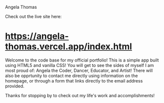 Angela Thomas

Check out the live site here: 

# https://angela-thomas.vercel.app/index.html

Welcome to the code base for my official portfolio! This is a simple
app built using HTML5 and vanilla CSS! You will get to see the sides
of myself I am most proud of: Angela the Coder, Dancer, Educator,
and Artist! There will also be opprtunity to contact me directly using 
information on the homepage, or through a form that links directly to the email address
provided.

Thanks for stopping by to check out my life's work and accomplishments!
